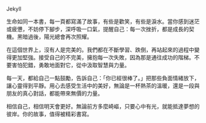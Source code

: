 Jekyll

生命如同一本書，每一頁都寫滿了故事，有些是歡笑，有些是淚水。當你感到迷茫或疲憊，不妨停下腳步，深呼吸一口氣，提醒自己：每一次挫折，都是成長的契機。黑暗過後，陽光總會再次照耀。

在這個世界上，沒有人是完美的。我們都在不斷學習、跌倒，再站起來的過程中變得更加堅強。接受自己的不完美，擁抱每一次失敗，因為那是通往成功的階梯。不要害怕犯錯，勇敢地面對它，從中汲取智慧與力量。

每一天，都給自己一點鼓勵，告訴自己：「你已經很棒了。」把那些負面情緒放下，讓心靈得到平靜。用心去感受生活中的美好，無論是一杯熱茶的溫暖，還是一段與朋友的真心對話，都能帶來無價的力量。

相信自己，相信明天會更好。無論前方多麼崎嶇，只要心中有光，就能抵達夢想的彼岸。你的故事，值得被精彩書寫。